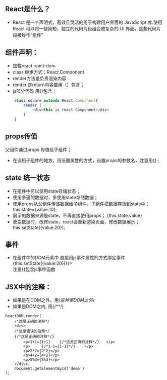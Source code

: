 ## React是什么？
-   React 是一个声明式，高效且灵活的用于构建用户界面的 JavaScript 库.使用 React 可以将一些简短、独立的代码片段组合成复杂的 UI 界面，这些代码片段被称作“组件”
## 组件声明：
-   加载react  react-dom
-   class 继承方式；React.Component
-   render方法是负责渲染内容
-   render 是return内容要用（）包含；
-   js部分代码 用{}包含；
```javascript
    class square extends React.Component{
        render (
            <div>this is react Component</div>
        )
    }
```
## props传值
父组件通过props 传值给子组件；
-   在调用子组件的地方，用设置属性的方式，设置props的参数名，注意用{}  <sqaue value={10}/>;

## state 统一状态
-   在组件中可以使用state存储状态；
-   使用多遍的数据时，多使用state存储数据；
-   使用props从父组件传递数据给子组件，子组件把数据存放到state中； this.state={value:10};
-   展示的数据来源是state，不再直接使用props；  {this.state.value}
-   改变数据时，改修state，react会重新渲染页面，修改数据展示；  this.setState({value:20});

## 事件
-   在组件中的DOM元素中 直接用js事件属性的方式绑定事件 
    <div onclick={()=>{this.setState({value:20})}}></div>
    注意{}包含js事件函数


## JSX中的注释：
-   如果是在DOM之外，用/*这种事DOM之外*/
-   如果是DOM之内, 用{/**/}
```
ReactDOM.render(
    /*这是正确的注释*/
    <div>
    /*这是错误的注释*/
    {/*这是正确的注释*/}
        <p>1+1={1+1}    {/*这是正确的注释*/}   </p>
        <p>     {/*1-1={1-1}*/}    </p>
        <p>2*2={2*2}</p>
        <p>4+2={4+2}</p>
        <p>5%3={5%3}</p>
    </div>,
    document.getElementById('demo')
);
```